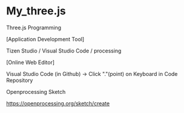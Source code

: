 # My_three.js
Three.js Programming

[Application Development Tool]

Tizen Studio / Visual Studio Code / processing

[Online Web Editor]

Visual Studio Code (in Github) -> Click "."(point) on Keyboard in Code Repository

Openprocessing Sketch

https://openprocessing.org/sketch/create

